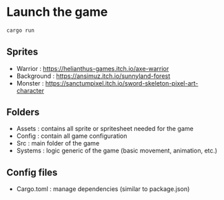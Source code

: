 # Launch the game

```rust
cargo run
```

## Sprites

- Warrior : https://helianthus-games.itch.io/axe-warrior
- Background : https://ansimuz.itch.io/sunnyland-forest
- Monster : https://sanctumpixel.itch.io/sword-skeleton-pixel-art-character

## Folders

- Assets : contains all sprite or spritesheet needed for the game
- Config : contain all game configuration
- Src : main folder of the game
- Systems : logic generic of the game (basic movement, animation, etc.)

## Config files

- Cargo.toml : manage dependencies (similar to package.json)